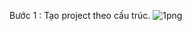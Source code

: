 Bước 1 : Tạo project theo cấu trúc.
![1png](https://user-images.githubusercontent.com/72613060/133240694-d50362d8-8fc3-4070-8eeb-0371605849f5.png)


